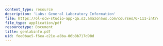 ```yaml
---
content_type: resource
description: 'Labs: General Laboratory Information'
file: https://ol-ocw-studio-app-qa.s3.amazonaws.com/courses/6-111-introductory-digital-systems-laboratory-fall-2002/fee0bae5f6eae21ea8ba06b8b717d98d_genlabinfo.pdf
file_type: application/pdf
resourcetype: Document
title: genlabinfo.pdf
uid: fee0bae5-f6ea-e21e-a8ba-06b8b717d98d
---
```

